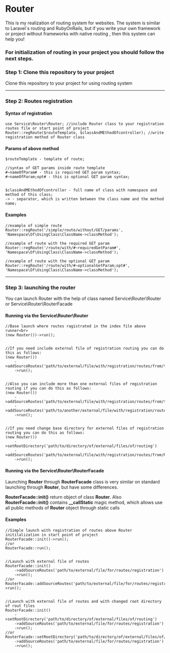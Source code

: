 # Router
This is my realization of routing system for websites. The system is similar to Laravel`s routing and RubyOnRails, but if you write your own framework or  project without frameworks with native routing , then this system can help you!

### For initialization of routing in your project you should follow the next steps.

### Step 1: Clone this repository to your project
Clone this repository to your project for using routing system

<hr>

### Step 2: Routes registration

#### Syntax of registration

    use Service\Router\Router; //include Router class to your registration routes file or start point of project
    Router::regRoute($routeTemplate, $classAndMEthodOfcontroller); //write registration method of Router class 

#### Params of above method

    $routeTemplate - template of route;
  
    //syntax of GET params inside route template
    #~nameOfParam# - this is required GET param syntax;
    #~nameOfParam;opt# - this is optional GET param syntax;


    $classAndMEthodOfcontroller - full name of class with namespace and method of this class;
    -> - separator, which is written between the class name and the method name;

#### Examples

    //example of simple route
    Router::regRoute('/simple/route/without/GET/params', 'Namespace\Of\UsingClass\ClassName->classMethod');

    //example of route with the required GET param
    Router::regRoute('/route/with/#~requiredGetParam#', 'Namespace\Of\UsingClass\ClassName->classMethod');

    //example of route with the optional GET param
    Router::regRoute('/route/with/#~optionalGetParam;opt#', 'Namespace\Of\UsingClass\ClassName->classMethod');

<hr>

### Step 3: launching the router
You can launch Router with the help of class named Service\Router\Router or Service\Router\RouterFacade

#### Running via the Service\Router\Router

    //Base launch where routes ragistrated in the index file above runner<br>
    (new Router())->run();
  
  
    //If you need include external file of registration routing you can do this as follows:
    (new Router())
        ->addSourceRoutes('path/to/external/file/with/registration/routes/from/the/DOCUMENT_ROOT/directory')
        ->run();        
  
  
    //Also you can include more than one external files of registration routing if you can do this as follows:
    (new Router())
        ->addSourceRoutes('path/to/external/file/with/registration/routes/from/the/DOCUMENT_ROOT/directory')
        ->addSourceRoutes('path/to/another/external/file/with/registration/routes/from/the/DOCUMENT_ROOT/directory')
        ->run();


    //If you need change base directory for external files of registration routing you can do this as follows:
    (new Router())
        ->setRootDirectory('path/to/directory/of/external/files/of/routing')
        ->addSourceRoutes('path/to/external/file/with/registration/routes/from/RootDir')
        ->run();

#### Running via the Service\Router\RouterFacade

Launching **Router** through **RouterFacade** class is very similar on standard launching through **Router**, but have some differences.

**RouterFacade::init()** return object of class **Router**. Also **RouterFacade::init()** contains **__callStatic** magic method, which allows use all public methods of **Router** object through static calls

#### Examples

    //Simple launch with registration of routes above Router initilalization in start point of project 
    RouterFacade::init()->run();
    //or
    RouterFacade::run();
   
   
    //Launch with external file of routes
    RouterFacade::init()
        ->addSourceRoutes('path/to/external/file/for/routes/registration')
        ->run();
    //or
    RouterFacade::addSourceRoutes('path/to/external/file/for/routes/registration')->run();
   
   
    //Launch with external file of routes and with changed root directory of rout files
    RouterFacade::init()
        ->setRootDirectory('path/to/directory/of/external/files/of/routing')
        ->addSourceRoutes('path/to/external/file/for/routes/registration')
        ->run();
    //or
    RouterFacade::setRootDirectory('path/to/directory/of/external/files/of/routing')
        ->addSourceRoutes('path/to/external/file/for/routes/registration')
        ->run();
